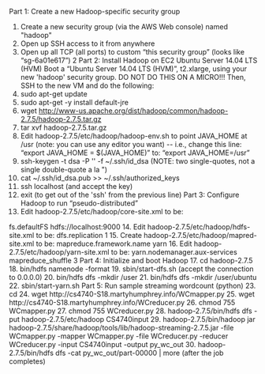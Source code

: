 Part 1: Create a new Hadoop-specific security group
1. Create a new security group (via the AWS Web console) named "hadoop"
2. Open up SSH access to it from anywhere
3. Open up all TCP (all ports) to custom “this security group” (looks like “sg-6a01e617”)
2
Part 2: Install Hadoop on EC2 Ubuntu Server 14.04 LTS (HVM)
Boot a “Ubuntu Server 14.04 LTS (HVM)”, t2.xlarge, using your new 'hadoop' security group. DO NOT DO THIS
ON A MICRO!!! Then, SSH to the new VM and do the following:
4. sudo apt-get update
5. sudo apt-get -y install default-jre
6. wget http://www-us.apache.org/dist/hadoop/common/hadoop-2.7.5/hadoop-2.7.5.tar.gz
7. tar xvf hadoop-2.7.5.tar.gz
8. Edit hadoop-2.7.5/etc/hadoop/hadoop-env.sh to point JAVA_HOME at /usr (note: you can use any editor
you want) -- i.e., change this line: “export JAVA_HOME = $(JAVA_HOME)” to: “export JAVA_HOME=/usr”
9. ssh-keygen -t dsa -P '' -f ~/.ssh/id_dsa (NOTE: two single-quotes, not a single double-quote a la ")
10. cat ~/.ssh/id_dsa.pub >> ~/.ssh/authorized_keys
11. ssh localhost (and accept the key)
12. exit (to get out of the 'ssh' from the previous line)
Part 3: Configure Hadoop to run “pseudo-distributed”
13. Edit hadoop-2.7.5/etc/hadoop/core-site.xml to be:
<configuration>
 <property>
 <name>fs.defaultFS</name>
 <value>hdfs://localhost:9000</value>
 </property>
</configuration>
14. Edit hadoop-2.7.5/etc/hadoop/hdfs-site.xml to be:
<configuration>
 <property>
 <name>dfs.replication</name>
 <value>1</value>
 </property>
</configuration>
15. Create hadoop-2.7.5/etc/hadoop/mapred-site.xml to be:
<configuration>
 <property>
 <name>mapreduce.framework.name</name>
 <value>yarn</value>
 </property>
</configuration>
16. Edit hadoop-2.7.5/etc/hadoop/yarn-site.xml to be:
<configuration>
 <property>
 <name>yarn.nodemanager.aux-services</name>
 <value>mapreduce_shuffle</value>
 </property>
</configuration>
3
Part 4: Initialize and boot Hadoop
17. cd hadoop-2.7.5
18. bin/hdfs namenode -format
19. sbin/start-dfs.sh (accept the connection to 0.0.0.0)
20. bin/hdfs dfs -mkdir /user
21. bin/hdfs dfs -mkdir /user/ubuntu
22. sbin/start-yarn.sh
Part 5: Run sample streaming wordcount (python)
23. cd
24. wget http://cs4740-S18.martyhumphrey.info/WCmapper.py
25. wget http://cs4740-S18.martyhumphrey.info/WCreducer.py
26. chmod 755 WCmapper.py
27. chmod 755 WCreducer.py
28. hadoop-2.7.5/bin/hdfs dfs -put hadoop-2.7.5/etc/hadoop CS4740input
29. hadoop-2.7.5/bin/hadoop jar hadoop-2.7.5/share/hadoop/tools/lib/hadoop-streaming-2.7.5.jar -file
WCmapper.py -mapper WCmapper.py -file WCreducer.py -reducer WCreducer.py -input CS4740input
-output py_wc_out
30. hadoop-2.7.5/bin/hdfs dfs -cat py_wc_out/part-00000 | more (after the job completes)
